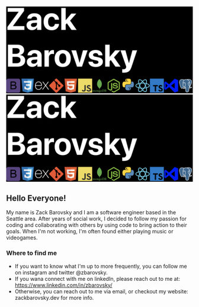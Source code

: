 ![Zack Barovsky: Bootstrap, CSS, Express, Git, HTML, JavaScript, MongoDB, NodeJs, Python, React, TypeScript, VS Code, Postgesql](images/header.png)
<img src='images/header.png'>

## Hello Everyone!
My name is Zack Barovsky and I am a software engineer based in the Seattle area. After years of social work, I decided to follow my passion for coding and collaborating with others by using code to bring action to their goals. When I'm not working, I'm often found either playing music or videogames.

### Where to find me
* If you want to know what I'm up to more frequently, you can follow me on instagram and twitter @zbarovsky.
* If you wana connect with me on linkedIn, please reach out to me at: https://www.linkedin.com/in/zbarovsky/
* Otherwise, you can reach out to me via email, or checkout my website: zackbarovsky.dev for more info.



<!--
**zbarovsky/zbarovsky** is a ✨ _special_ ✨ repository because its `README.md` (this file) appears on your GitHub profile.

Here are some ideas to get you started:

- 🔭 I’m currently working on ...
- 🌱 I’m currently learning ...
- 👯 I’m looking to collaborate on ...
- 🤔 I’m looking for help with ...
- 💬 Ask me about ...
- 📫 How to reach me: ...
- 😄 Pronouns: ...
- ⚡ Fun fact: ...
-->

